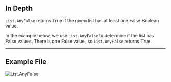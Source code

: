 ## In Depth
`List.AnyFalse` returns True if the given list has at least one False Boolean value.

In the example below, we use `List.AnyFalse` to determine if the list has False values. There is one False value, so `List.AnyFalse` returns True.
___
## Example File

![List.AnyFalse](./DSCore.List.AnyFalse_img.jpg)
